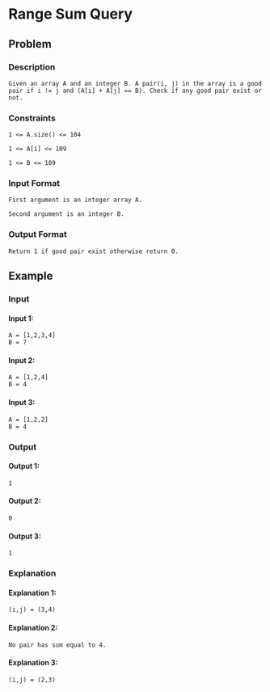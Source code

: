 # Range Sum Query

## Problem

### Description

    Given an array A and an integer B. A pair(i, j) in the array is a good pair if i != j and (A[i] + A[j] == B). Check if any good pair exist or not.

### Constraints

    1 <= A.size() <= 104

    1 <= A[i] <= 109

    1 <= B <= 109

### Input Format

    First argument is an integer array A.

    Second argument is an integer B.

### Output Format

    Return 1 if good pair exist otherwise return 0.

## Example

### Input

#### Input 1:

    A = [1,2,3,4]
    B = 7

#### Input 2:

    A = [1,2,4]
    B = 4

#### Input 3:

    A = [1,2,2]
    B = 4

### Output

#### Output 1:

    1

#### Output 2:

    0

#### Output 3:

    1

### Explanation

#### Explanation 1:

    (i,j) = (3,4)

#### Explanation 2:

    No pair has sum equal to 4.

#### Explanation 3:

    (i,j) = (2,3)
